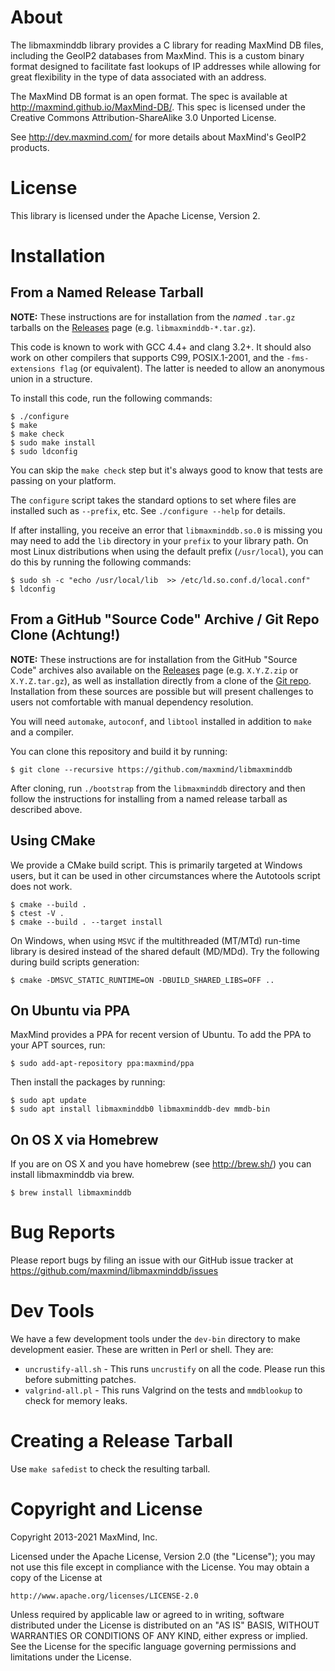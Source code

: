 # About

The libmaxminddb library provides a C library for reading MaxMind DB files,
including the GeoIP2 databases from MaxMind. This is a custom binary format
designed to facilitate fast lookups of IP addresses while allowing for great
flexibility in the type of data associated with an address.

The MaxMind DB format is an open format. The spec is available at
http://maxmind.github.io/MaxMind-DB/. This spec is licensed under the Creative
Commons Attribution-ShareAlike 3.0 Unported License.

See http://dev.maxmind.com/ for more details about MaxMind's GeoIP2 products.

# License

This library is licensed under the Apache License, Version 2.

# Installation

## From a Named Release Tarball

**NOTE:** These instructions are for installation from the _named_ `.tar.gz`
tarballs on the [Releases](https://github.com/maxmind/libmaxminddb/releases)
page (e.g. `libmaxminddb-*.tar.gz`).

This code is known to work with GCC 4.4+ and clang 3.2+. It should also work
on other compilers that supports C99, POSIX.1-2001, and the `-fms-extensions
flag` (or equivalent). The latter is needed to allow an anonymous union in a
structure.

To install this code, run the following commands:

    $ ./configure
    $ make
    $ make check
    $ sudo make install
    $ sudo ldconfig

You can skip the `make check` step but it's always good to know that tests are
passing on your platform.

The `configure` script takes the standard options to set where files are
installed such as `--prefix`, etc. See `./configure --help` for details.

If after installing, you receive an error that `libmaxminddb.so.0` is missing
you may need to add the `lib` directory in your `prefix` to your library path.
On most Linux distributions when using the default prefix (`/usr/local`), you
can do this by running the following commands:

    $ sudo sh -c "echo /usr/local/lib  >> /etc/ld.so.conf.d/local.conf"
    $ ldconfig

## From a GitHub "Source Code" Archive / Git Repo Clone (Achtung!)

**NOTE:** These instructions are for installation from the GitHub "Source
Code" archives also available on the
[Releases](https://github.com/maxmind/libmaxminddb/releases) page (e.g.
`X.Y.Z.zip` or `X.Y.Z.tar.gz`), as well as installation directly from a clone
of the [Git repo](https://github.com/maxmind/libmaxminddb). Installation from
these sources are possible but will present challenges to users not
comfortable with manual dependency resolution.

You will need `automake`, `autoconf`, and `libtool` installed
in addition to `make` and a compiler.

You can clone this repository and build it by running:

    $ git clone --recursive https://github.com/maxmind/libmaxminddb

After cloning, run `./bootstrap` from the `libmaxminddb` directory and then
follow the instructions for installing from a named release tarball as described above.

## Using CMake

We provide a CMake build script. This is primarily targeted at Windows users,
but it can be used in other circumstances where the Autotools script does not
work.

    $ cmake --build .
    $ ctest -V .
    $ cmake --build . --target install

On Windows, when using ``MSVC`` if the multithreaded (MT/MTd) run-time library is desired
instead of the shared default (MD/MDd). Try the following during build scripts generation:

	$ cmake -DMSVC_STATIC_RUNTIME=ON -DBUILD_SHARED_LIBS=OFF ..

## On Ubuntu via PPA

MaxMind provides a PPA for recent version of Ubuntu. To add the PPA to your
APT sources, run:

    $ sudo add-apt-repository ppa:maxmind/ppa

Then install the packages by running:

    $ sudo apt update
    $ sudo apt install libmaxminddb0 libmaxminddb-dev mmdb-bin

## On OS X via Homebrew

If you are on OS X and you have homebrew (see http://brew.sh/) you can install
libmaxminddb via brew.

    $ brew install libmaxminddb

# Bug Reports

Please report bugs by filing an issue with our GitHub issue tracker at
https://github.com/maxmind/libmaxminddb/issues

# Dev Tools

We have a few development tools under the `dev-bin` directory to make
development easier. These are written in Perl or shell. They are:

* `uncrustify-all.sh` - This runs `uncrustify` on all the code. Please run
  this before submitting patches.
* `valgrind-all.pl` - This runs Valgrind on the tests and `mmdblookup` to
  check for memory leaks.

# Creating a Release Tarball

Use `make safedist` to check the resulting tarball.

# Copyright and License

Copyright 2013-2021 MaxMind, Inc.

Licensed under the Apache License, Version 2.0 (the "License");
you may not use this file except in compliance with the License.
You may obtain a copy of the License at

    http://www.apache.org/licenses/LICENSE-2.0

Unless required by applicable law or agreed to in writing, software
distributed under the License is distributed on an "AS IS" BASIS,
WITHOUT WARRANTIES OR CONDITIONS OF ANY KIND, either express or implied.
See the License for the specific language governing permissions and
limitations under the License.
